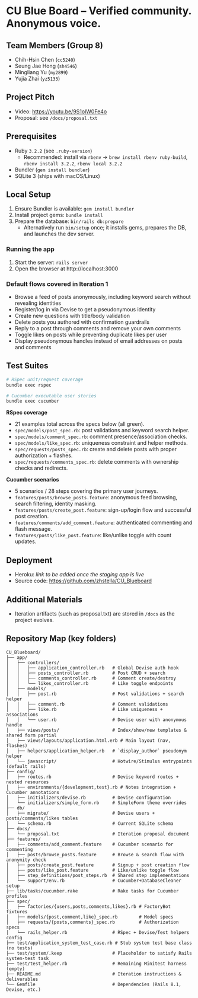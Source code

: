 # CU Blue Board – Verified community. Anonymous voice.

## Team Members (Group 8)
- Chih-Hsin Chen (`cc5240`)
- Seung Jae Hong (`sh4546`)
- Mingliang Yu (`my2899`)
- Yujia Zhai (`yz5133`)

## Project Pitch
- Video: https://youtu.be/9S1olW0Fe4o
- Proposal: see `/docs/proposal.txt`

## Prerequisites
- Ruby `3.2.2` (see `.ruby-version`)
  - Recommended: install via `rbenv` → `brew install rbenv ruby-build`, `rbenv install 3.2.2`, `rbenv local 3.2.2`
- Bundler (`gem install bundler`)
- SQLite 3 (ships with macOS/Linux)

## Local Setup
1. Ensure Bundler is available: `gem install bundler`
2. Install project gems: `bundle install`
3. Prepare the database: `bin/rails db:prepare`
   - Alternatively run `bin/setup` once; it installs gems, prepares the DB, and launches the dev server.

### Running the app
1. Start the server: `rails server`
2. Open the browser at http://localhost:3000

### Default flows covered in Iteration 1
- Browse a feed of posts anonymously, including keyword search without revealing identities
- Register/log in via Devise to get a pseudonymous identity
- Create new questions with title/body validation
- Delete posts you authored with confirmation guardrails
- Reply to a post through comments and remove your own comments
- Toggle likes on posts while preventing duplicate likes per user
- Display pseudonymous handles instead of email addresses on posts and comments

## Test Suites
```bash
# RSpec unit/request coverage
bundle exec rspec

# Cucumber executable user stories
bundle exec cucumber
```

**RSpec coverage**
- 21 examples total across the specs below (all green).
- `spec/models/post_spec.rb`: post validations and keyword search helper.
- `spec/models/comment_spec.rb`: comment presence/association checks.
- `spec/models/like_spec.rb`: uniqueness constraint and helper methods.
- `spec/requests/posts_spec.rb`: create and delete posts with proper authorization + flashes.
- `spec/requests/comments_spec.rb`: delete comments with ownership checks and redirects.

**Cucumber scenarios**
- 5 scenarios / 28 steps covering the primary user journeys.
- `features/posts/browse_posts.feature`: anonymous feed browsing, search filtering, identity masking.
- `features/posts/create_post.feature`: sign-up/login flow and successful post creation.
- `features/comments/add_comment.feature`: authenticated commenting and flash message.
- `features/posts/like_post.feature`: like/unlike toggle with count updates.

## Deployment
- Heroku: _link to be added once the staging app is live_
- Source code: https://github.com/zhstella/CU_Blueboard

## Additional Materials
- Iteration artifacts (such as proposal.txt) are stored in `/docs` as the project evolves.

## Repository Map (key folders)
```text
CU_Blueboard/
├── app/
│   ├── controllers/
│   │   ├── application_controller.rb   # Global Devise auth hook
│   │   ├── posts_controller.rb         # Post CRUD + search
│   │   ├── comments_controller.rb      # Comment create/destroy
│   │   └── likes_controller.rb         # Like toggle endpoints
│   ├── models/
│   │   ├── post.rb                     # Post validations + search helper
│   │   ├── comment.rb                  # Comment validations
│   │   ├── like.rb                     # Like uniqueness + associations
│   │   └── user.rb                     # Devise user with anonymous handle
│   ├── views/posts/                    # Index/show/new templates & shared form partial
│   ├── views/layouts/application.html.erb # Main layout (nav, flashes)
│   ├── helpers/application_helper.rb   # `display_author` pseudonym helper
│   └── javascript/                     # Hotwire/Stimulus entrypoints (default rails)
├── config/
│   ├── routes.rb                       # Devise keyword routes + nested resources
│   ├── environments/{development,test}.rb # Notes integration + Cucumber annotations
│   ├── initializers/devise.rb          # Devise configuration
│   └── initializers/simple_form.rb     # SimpleForm theme overrides
├── db/
│   ├── migrate/                        # Devise users + posts/comments/likes tables
│   └── schema.rb                       # Current SQLite schema
├── docs/
│   └── proposal.txt                    # Iteration proposal document
├── features/
│   ├── comments/add_comment.feature    # Cucumber scenario for commenting
│   ├── posts/browse_posts.feature      # Browse & search flow with anonymity check
│   ├── posts/create_post.feature       # Signup + post creation flow
│   ├── posts/like_post.feature         # Like/unlike toggle flow
│   ├── step_definitions/post_steps.rb  # Shared step implementations
│   └── support/env.rb                  # Cucumber+DatabaseCleaner setup
├── lib/tasks/cucumber.rake             # Rake tasks for Cucumber profiles
├── spec/
│   ├── factories/{users,posts,comments,likes}.rb # FactoryBot fixtures
│   ├── models/{post,comment,like}_spec.rb        # Model specs
│   ├── requests/{posts,comments}_spec.rb         # Authorization specs
│   └── rails_helper.rb                 # RSpec + Devise/Test helpers config
├── test/application_system_test_case.rb # Stub system test base class (no tests)
├── test/system/.keep                   # Placeholder to satisfy Rails system-test task
├── test/test_helper.rb                 # Remaining Minitest harness (empty)
├── README.md                           # Iteration instructions & deliverables
└── Gemfile                             # Dependencies (Rails 8.1, Devise, etc.)
```
